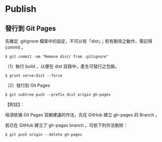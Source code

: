 # Publish

## 發行到 Git Pages

先確定 .gitignore 檔案中的設定，不可以有「dist」；若有刪除之動作，需記得 commit 。

    $ git commit -am "Remove dist/ from .gitignore"

（1）執行 build ，以便在 dist  目錄中，產生可發行之包裝。

    $ grunt serve:dist --force

（2）發行到 Git Pages

    $ git subtree push --prefix dist origin gh-pages

【附註】：

毋須依循 Git Pages 官網建議的作法，先在 GitHub 建立 gh-pages 的 Branch 。

若已在 GitHub 建立了 gh-pages branch ，可依下列作法刪除：

    $ git push origin --delete gh-pages


